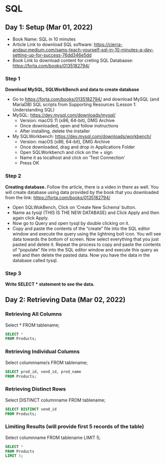 # SQL

## Day 1: Setup (Mar 01, 2022)

- Book Name: SQL in 10 minutes
- Article Link to download SQL software: https://cierra-andaur.medium.com/sams-teach-yourself-sql-in-10-minutes-a-day-setting-up-for-success-76dd346e5dd
- Book Link to download content for creting SQL Databaase: https://forta.com/books/0135182794/

### Step 1

**Download MySQL, SQLWorkBench and data to create database**

- Go to https://forta.com/books/0135182794/ and download MySQL (and MariaDB) SQL scripts from Supporting Resources (Lesson 1: Understanding SQL)
- MySQL: https://dev.mysql.com/downloads/mysql/
  - Version: macOS 11 (x86, 64-bit), DMG Archive
  - Once downloaded, open and follow instructions
  - After installing, delete the installer
- My SQLWorkbench: https://dev.mysql.com/downloads/workbench/
  - Version: macOS (x86, 64-bit), DMG Archive
  - Once downloaded, drag and drop in Applications Folder
  - Open SQLWorkbench and click on the + sign
  - Name it as localhost and click on ‘Test Connection’
  - Press OK


### Step 2

**Creating database.** Follow the article, there is a video in there as well. You will create database using data provided by the book that you downloaded from the link: https://forta.com/books/0135182794/

- Open SQLWokBench, Click on ‘Create New Schema’ button.  
- Name as tysql (THIS IS THE NEW DATABASE) and Click Apply and then again click Apply.  
- Now go to Query and open tysql by double clicking on it.  
- Copy and paste the contents of the “create” file into the SQL editor window and execute the query using the lightning bolt icon. You will see data towards the bottom of screen. Now select everything that you just pasted and delete it. Repeat the process to copy and paste the contents of “populate”  file into the SQL editor window and execute this query as well and then delete the pasted data. Now you have the data in the database called tysql.  

### Step 3

**Write SELECT * statement to see the data.**

## Day 2: Retrieving Data (Mar 02, 2022)

### Retrieving All Columns

Select * 
FROM tablename;

```sql
SELECT *
FROM Products;
```


### Retrieving Individual Columns
Select columnname/s 
FROM tablename;
```sql
SELECT prod_id, vend_id, prod_name
FROM Products;
```

### Retrieving Distinct Rows
Select DISTINCT columnname 
FROM tablename;

```sql
SELECT DISTINCT vend_id
FROM Products;
```

### Limiting Results (will provide first 5 records of the table)
Select columnname 
FROM tablename
LIMIT 5;

```sql
SELECT *
FROM Products
LIMIT 5;
```
